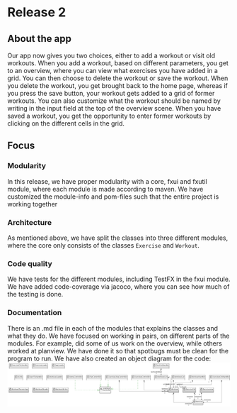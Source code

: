 # Release 2

## About the app

Our app now gives you two choices, either to add a workout or visit old workouts. 
When you add a workout, based on different parameters, you get to an overview, where you can view what exercises you have added in a grid. You can then choose to delete the workout or save the workout.
When you delete the workout, you get brought back to the home page, whereas if you press the save button, your workout gets added to a grid of former workouts. You can also customize what the workout should be named by writing in the input field at the top of the overview scene. When you have saved a workout, you get the opportunity to enter former workouts by clicking on the different cells in the grid.

## Focus

### Modularity

In this release, we have proper modularity with a core, fxui and fxutil module, where each module is made according to maven.
We have customized the module-info and pom-files such that the entire project is working together

### Architecture

As mentioned above, we have split the classes into three different modules, where the core only consists of the classes `Exercise` and `Workout`.

### Code quality

We have tests for the different modules, including TestFX in the fxui module. We have added code-coverage via jacoco, where you can see how much of the testing is done.

### Documentation

There is an .md file in each of the modules that explains the classes and what they do. We have focused on working in pairs, on different parts of the modules. For example, did some of us work on the overview, while others worked at planview. We have done it so that spotbugs must be clean for the program to run.
We have also created an object diagram for the code:
![Diagram](../../concepts/objectDiagram.png)
